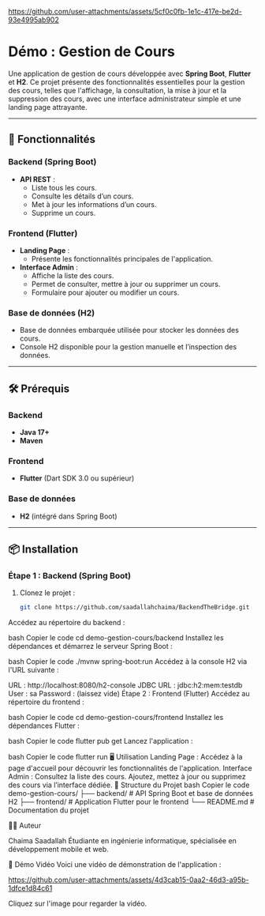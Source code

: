 
https://github.com/user-attachments/assets/5cf0c0fb-1e1c-417e-be2d-93e4995ab902
# Démo : Gestion de Cours

Une application de gestion de cours développée avec **Spring Boot**, **Flutter** et **H2**. Ce projet présente des fonctionnalités essentielles pour la gestion des cours, telles que l'affichage, la consultation, la mise à jour et la suppression des cours, avec une interface administrateur simple et une landing page attrayante.

---

## 🚀 Fonctionnalités

### Backend (Spring Boot)
- **API REST** :
  - Liste tous les cours.
  - Consulte les détails d’un cours.
  - Met à jour les informations d’un cours.
  - Supprime un cours.

### Frontend (Flutter)
- **Landing Page** :
  - Présente les fonctionnalités principales de l'application.
- **Interface Admin** :
  - Affiche la liste des cours.
  - Permet de consulter, mettre à jour ou supprimer un cours.
  - Formulaire pour ajouter ou modifier un cours.

### Base de données (H2)
- Base de données embarquée utilisée pour stocker les données des cours.
- Console H2 disponible pour la gestion manuelle et l’inspection des données.

---

## 🛠 Prérequis

### Backend
- **Java 17+**
- **Maven**

### Frontend
- **Flutter** (Dart SDK 3.0 ou supérieur)

### Base de données
- **H2** (intégré dans Spring Boot)

---

## 📦 Installation

### Étape 1 : Backend (Spring Boot)
1. Clonez le projet :

   ```bash
   git clone https://github.com/saadallahchaima/BackendTheBridge.git
Accédez au répertoire du backend :

bash
Copier le code
cd demo-gestion-cours/backend
Installez les dépendances et démarrez le serveur Spring Boot :

bash
Copier le code
./mvnw spring-boot:run
Accédez à la console H2 via l'URL suivante :

URL : http://localhost:8080/h2-console
JDBC URL : jdbc:h2:mem:testdb
User : sa
Password : (laissez vide)
Étape 2 : Frontend (Flutter)
Accédez au répertoire du frontend :

bash
Copier le code
cd demo-gestion-cours/frontend
Installez les dépendances Flutter :

bash
Copier le code
flutter pub get
Lancez l'application :

bash
Copier le code
flutter run
🖥 Utilisation
Landing Page : Accédez à la page d'accueil pour découvrir les fonctionnalités de l'application.
Interface Admin :
Consultez la liste des cours.
Ajoutez, mettez à jour ou supprimez des cours via l’interface dédiée.
📂 Structure du Projet
bash
Copier le code
demo-gestion-cours/
├── backend/        # API Spring Boot et base de données H2
├── frontend/       # Application Flutter pour le frontend
└── README.md       # Documentation du projet

👩‍💻 Auteur

Chaima Saadallah
Étudiante en ingénierie informatique, spécialisée en développement mobile et web.

🎥 Démo Vidéo
Voici une vidéo de démonstration de l'application :



https://github.com/user-attachments/assets/4d3cab15-0aa2-46d3-a95b-1dfce1d84c61



Cliquez sur l'image pour regarder la vidéo.
